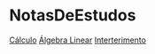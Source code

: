 # NotasDeEstudos

[Cálculo](calculo.md)
[Álgebra Linear](algebra_linear.md)
[Interterimento](interterimento.md)